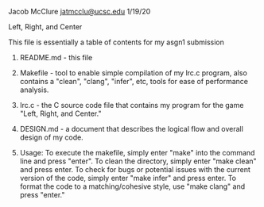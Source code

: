 Jacob McClure
jatmcclu@ucsc.edu
1/19/20

Left, Right, and Center

This file is essentially a table of contents for my asgn1 submission

1) README.md - this file

2) Makefile - tool to enable simple compilation of my lrc.c program, also contains
   a "clean", "clang", "infer", etc, tools for ease of performance analysis.

3) lrc.c - the C source code file that contains my program for the game "Left, Right,
   and Center."

4) DESIGN.md - a document that describes the logical flow and overall design of my code.

5) Usage: To execute the makefile, simply enter "make" into the command line and press "enter". 
		  To clean the directory, simply enter "make clean" and press enter. 
		  To check for bugs or potential issues with the current version of the code, simply
		  enter "make infer" and press enter.
		  To format the code to a matching/cohesive style, use "make clang" and press "enter."